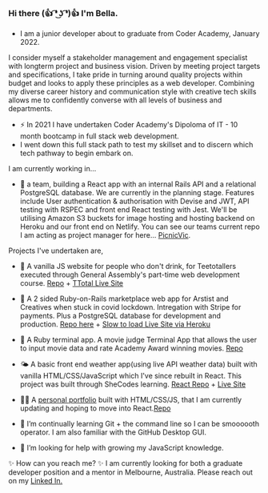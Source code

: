 ### Hi there (👍 ͡❛ ͜ʖ ͡❛)👍 I'm Bella.

- I am a junior developer about to graduate from Coder Academy, January 2022.

I consider myself a stakeholder management and engagement specialist with longterm project and business vision.
Driven by meeting project targets and specifications, I take pride in turning around quality projects within budget and looks to apply these principles as a web developer.
Combining my diverse career history and communication style with creative tech skills allows me to confidently converse with all levels of business and departments.

- ⚡ In 2021 I have undertaken Coder Academy's Dipoloma of IT - 10 month bootcamp in full stack web development.
- I went down this full stack path to test my skillset and to discern which tech pathway to begin embark on.

I am currently working in...
- 🌱 a team, building a React app with an internal Rails API and a relational PostgreSQL database. We are currently in the planning stage. Features include User authentication & authorisation with Devise and JWT, API testing with RSPEC and front end React testing with Jest. We'll be utilising Amazon S3 buckets for image hosting and hosting backend on Heroku and our front end on Netlify. You can see our teams current repo I am acting as project manager for here... [PicnicVic](https://github.com/PicnicVic/Main_T3A2-A).

Projects I've undertaken are,

- 🍺 A vanilla JS website for people who don't drink, for Teetotallers executed through General Assembly's part-time web development course. [Repo](https://github.com/leberSmeaton/TTotal) + [TTotal Live Site](https://vigilant-tereshkova-e7ec07.netlify.app)
- 🛒 A 2 sided Ruby-on-Rails marketplace web app for Arstist and Creatives when stuck in covid lockdown. Intregation with Stripe for payments. Plus a PostgreSQL database for development and production. [Repo here](https://github.com/leberSmeaton/lcm) + [Slow to load Live Site via Heroku](https://bellas-lcm.herokuapp.com)
- 🍿 A Ruby terminal app. A movie judge Terminal App that allows the user to input movie data and rate Academy Award winning movies. [Repo](https://github.com/leberSmeaton/oscars-terminal-app)
- 🌤 A basic front end weather app(using live API weather data) built with vanilla HTML/CSS/JavaScript which I've since rebuilt in React. This project was built through SheCodes learning. [React Repo](https://github.com/leberSmeaton/weather-react) + [Live Site](https://elated-easley-a2038c.netlify.app)
- 👯‍♀️ A [personal portfolio](https://bella-leber-smeaton-portfolio.netlify.app) built with HTML/CSS/JS, that I am currently updating and hoping to move into React.[Repo](https://github.com/leberSmeaton/portfolioT1A2)

- 🌱 I’m continually learning Git + the command line so I can be smoooooth operator. I am also familiar with the GitHub Desktop GUI. 

- 🤔 I’m looking for help with growing my JavaScript knowledge.


✨ How can you reach me? ✨ 
I am currently looking for both a graduate developer position and a mentor in Melbourne, Australia. 
Please reach out on my [Linked In.](https://www.linkedin.com/in/bella-leber-smeaton/)


